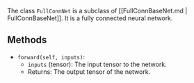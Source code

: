 
The class `FullConnNet` is a subclass of [[FullConnBaseNet.md | FullConnBaseNet]].
It is a fully connected neural network.

## Methods

- `forward(self, inputs)`:
    - `inputs` (tensor): The input tensor to the network.
    - Returns: The output tensor of the network.

